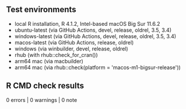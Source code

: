 ## Test environments

* local R installation, R 4.1.2, Intel-based macOS Big Sur 11.6.2
* ubuntu-latest (via GitHub Actions, devel, release, oldrel, 3.5, 3.4)
* windows-latest (via GitHub Actions, devel, release, oldrel, 3.5, 3.4)
* macos-latest (via GitHub Actions, release, oldrel)
* windows (via winbuilder, devel, release, oldrel)
* rhub (with rhub::check_for_cran())
* arm64 mac (via macbuilder)
* arm64 mac (via rhub::check(platform = 'macos-m1-bigsur-release'))

## R CMD check results

0 errors | 0 warnings | 0 note
